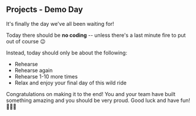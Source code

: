 ## Projects - Demo Day

It's finally the day we've all been waiting for!

Today there should be **no coding** -- unless there's a last minute fire to put out of course 😉

Instead, today should only be about the following:
- Rehearse
- Rehearse again
- Rehearse 1-10 more times
- Relax and enjoy your final day of this wild ride

Congratulations on making it to the end! You and your team have built something amazing and you should be very proud. Good luck and have fun! 🎉🎉🎉
